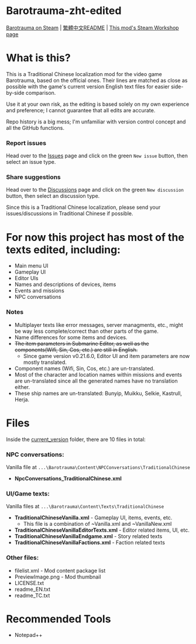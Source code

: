 # Barotrauma-zht-edited
[Barotrauma on Steam](https://store.steampowered.com/app/602960/Barotrauma/) | [繁體中文README](./README.md) | [This mod's Steam Workshop page](https://steamcommunity.com/sharedfiles/filedetails/?id=2804180128)

# What is this?
This is a Traditional Chinese localization mod for the video game Barotrauma, based on the official ones. Their lines are matched as close as possible with the game's current version English text files for easier side-by-side comparison.

Use it at your own risk, as the editing is based solely on my own experience and preference; I cannot guarantee that all edits are accurate.

Repo history is a big mess; I'm unfamiliar with version control concept and all the GitHub functions.

### Report issues
Head over to the [Issues](https://github.com/nokau/Barotrauma.zht.edited.mod/issues) page and click on the green `New issue` button, then select an issue type.

### Share suggestions

Head over to the [Discussions](https://github.com/nokau/Barotrauma.zht.edited.mod/discussions) page and click on the green `New discussion` button, then select an discussion type.

Since this is a Traditional Chinese localization, please send your issues/discussions in Traditional Chinese if possible.

# For now this project has most of the texts edited, including:
- Main menu UI
- Gameplay UI
- Editor UIs
- Names and descriptions of devices, items
- Events and missions
- NPC conversations

### Notes
- Multiplayer texts like error messages, server managments, etc., might be way less complete/correct than other parts of the game.
- Name differences for some items and devices.
-	~~The item parameters in Submarine Editor, as well as the components(Wifi, Sin, Cos, etc.) are still in English.~~
    - Since game version v0.21.6.0, Editor UI and item parameters are now mostly translated.
- Component names (Wifi, Sin, Cos, etc.) are un-translated.
- Most of the character and location names within missions and events are un-translated since all the generated names have no translation either.
- These ship names are un-translated: Bunyip, Muikku, Selkie, Kastrull, Herja.

# Files
Inside the [current_version](./current_version) folder, there are 10 files in total:

### NPC conversations:
Vanilla file at `...\Barotrauma\Content\NPCConversations\TraditionalChinese`
- **NpcConversations_TraditionalChinese.xml**

### UI/Game texts:
Vanilla files at `...\Barotrauma\Content\Texts\TraditionalChinese`
- **TraditionalChineseVanilla.xml** - Gameplay UI, items, events, etc.
  - This file is a combination of ~Vanilla.xml and ~VanillaNew.xml
- **TraditionalChineseVanillaEditorTexts.xml** - Editor related items, UI, etc.
- **TraditionalChineseVanillaEndgame.xml** - Story related texts
- **TraditionalChineseVanillaFactions.xml** - Faction related texts

### Other files:
- filelist.xml - Mod content package list
- PreviewImage.png - Mod thumbnail
- LICENSE.txt
- readme_EN.txt
- readme_TC.txt

# Recommended Tools
- Notepad++
